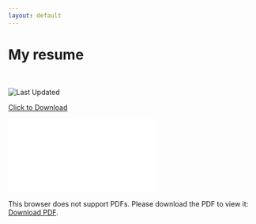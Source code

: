 ```yaml
---
layout: default
---
```


<h1> My resume </h1>
<br>

![Last Updated][updated-shield]

<a href="/assets/pdf/CorbenR_Resume.pdf" download> Click to Download </a>

<object data="/assets/pdf/CorbenR_Resume.pdf" type="application/pdf" width="750px" height="825px">
    <embed src="/assets/pdf/CorbenR_Resume.pdf" type="application/pdf">
        <p>This browser does not support PDFs. Please download the PDF to view it: <a href="/assets/pdf/CorbenR_Resume.pdf">Download PDF</a>.</p>
    </embed>
</object>


[updated-shield]: https://img.shields.io/badge/Updated-3%2F7-green


